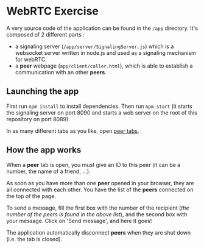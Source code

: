 # WebRTC Exercise

A very source code of the application can be found in the `/app` directory. It's composed of 2 different parts :

- a signaling server (`/app/server/SignalingServer.js`) which is a websocket server written in node.js and used as a signaling mechanism for webRTC.
- a **peer** webpage (`app/client/caller.html`), which is able to establish a communication with an other **peers**.

## Launching the app

First run `npm install` to install dependencies. Then run `npm start` (it starts the signaling server on port 8090 and starts a web server on the root of this repository on port 8089).

In as many different tabs as you like, open [peer tabs](http://localhost:8089/app/client/peer.html).

## How the app works

When a **peer** tab is open, you must give an ID to this peer (it can be a number, the name of a friend, ...). 

As soon as you have more than one **peer** opened in your browser, they are all connected with each other. You have the list of the **peers** connected on the top of the page. 

To send a message, fill the first box with the number of the recipient (*the number of the peers is found in the above list*), and the second box with your message. Click on 'Send message', and here it goes!

The application automatically disconnect **peers** when they are shut down (i.e. the tab is closed).
